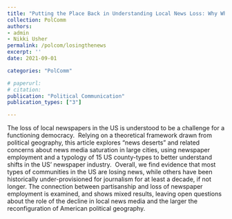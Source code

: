```yaml
---
title: "Putting the Place Back in Understanding Local News Loss: Why Where the News is Lost (and how we measure it) Matters (Forthcoming at $Political$ $Communication$)"
collection: PolComm
authors: 
- admin
- Nikki Usher
permalink: /polcom/losingthenews
excerpt: ''
date: 2021-09-01

categories: "PolComm"

# paperurl: 
# citation:
publication: "Political Communication"
publication_types: ["3"]

---
```


The loss of local newspapers in the US is understood to be a challenge for a functioning democracy.  Relying on a theoretical framework drawn from political geography, this article explores “news deserts” and related concerns about news media saturation in large cities, using newspaper employment and a typology of 15 US county-types to better understand shifts in the US’ newspaper industry.  Overall, we find evidence that most types of communities in the US are losing news, while others have been historically under-provisioned for journalism for at least a decade, if not longer. The connection between partisanship and loss of newspaper employment is examined, and shows mixed results, leaving open questions about the role of the decline in local news media and the larger the reconfiguration of American political geography.  
